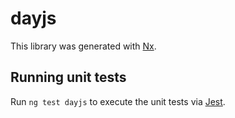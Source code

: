 # dayjs

This library was generated with [Nx](https://nx.dev).

## Running unit tests

Run `ng test dayjs` to execute the unit tests via [Jest](https://jestjs.io).
